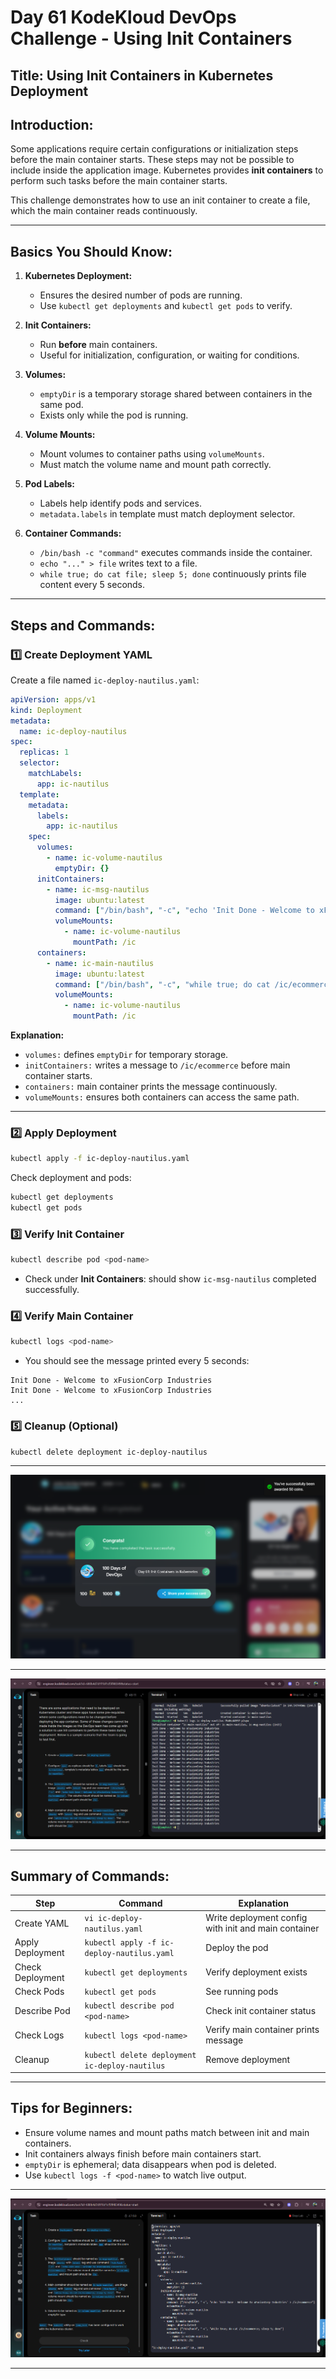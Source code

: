 # Day 61 KodeKloud DevOps Challenge - Using Init Containers

## **Title:** Using Init Containers in Kubernetes Deployment

## **Introduction:**

Some applications require certain configurations or initialization steps before the main container starts. These steps may not be possible to include inside the application image. Kubernetes provides **init containers** to perform such tasks before the main container starts.

This challenge demonstrates how to use an init container to create a file, which the main container reads continuously.

---

## **Basics You Should Know:**

1. **Kubernetes Deployment:**

   * Ensures the desired number of pods are running.
   * Use `kubectl get deployments` and `kubectl get pods` to verify.

2. **Init Containers:**

   * Run **before** main containers.
   * Useful for initialization, configuration, or waiting for conditions.

3. **Volumes:**

   * `emptyDir` is a temporary storage shared between containers in the same pod.
   * Exists only while the pod is running.

4. **Volume Mounts:**

   * Mount volumes to container paths using `volumeMounts`.
   * Must match the volume name and mount path correctly.

5. **Pod Labels:**

   * Labels help identify pods and services.
   * `metadata.labels` in template must match deployment selector.

6. **Container Commands:**

   * `/bin/bash -c "command"` executes commands inside the container.
   * `echo "..." > file` writes text to a file.
   * `while true; do cat file; sleep 5; done` continuously prints file content every 5 seconds.

---

## **Steps and Commands:**

### **1️⃣ Create Deployment YAML**

Create a file named `ic-deploy-nautilus.yaml`:

```yaml
apiVersion: apps/v1
kind: Deployment
metadata:
  name: ic-deploy-nautilus
spec:
  replicas: 1
  selector:
    matchLabels:
      app: ic-nautilus
  template:
    metadata:
      labels:
        app: ic-nautilus
    spec:
      volumes:
        - name: ic-volume-nautilus
          emptyDir: {}
      initContainers:
        - name: ic-msg-nautilus
          image: ubuntu:latest
          command: ["/bin/bash", "-c", "echo 'Init Done - Welcome to xFusionCorp Industries' > /ic/ecommerce"]
          volumeMounts:
            - name: ic-volume-nautilus
              mountPath: /ic
      containers:
        - name: ic-main-nautilus
          image: ubuntu:latest
          command: ["/bin/bash", "-c", "while true; do cat /ic/ecommerce; sleep 5; done"]
          volumeMounts:
            - name: ic-volume-nautilus
              mountPath: /ic
```

**Explanation:**

* `volumes:` defines `emptyDir` for temporary storage.
* `initContainers:` writes a message to `/ic/ecommerce` before main container starts.
* `containers:` main container prints the message continuously.
* `volumeMounts:` ensures both containers can access the same path.

---

### **2️⃣ Apply Deployment**

```bash
kubectl apply -f ic-deploy-nautilus.yaml
```

Check deployment and pods:

```bash
kubectl get deployments
kubectl get pods
```

### **3️⃣ Verify Init Container**

```bash
kubectl describe pod <pod-name>
```

* Check under **Init Containers**: should show `ic-msg-nautilus` completed successfully.

### **4️⃣ Verify Main Container**

```bash
kubectl logs <pod-name>
```

* You should see the message printed every 5 seconds:

```
Init Done - Welcome to xFusionCorp Industries
Init Done - Welcome to xFusionCorp Industries
...
```

### **5️⃣ Cleanup (Optional)**

```bash
kubectl delete deployment ic-deploy-nautilus
```

---
![Screenshot 1](assets/Screenshot%202025-10-03%20192443.png)

---
![Screenshot 2](assets/Screenshot%202025-10-03%20192344.png)

---

## **Summary of Commands:**

| Step             | Command                                        | Explanation                                          |
| ---------------- | ---------------------------------------------- | ---------------------------------------------------- |
| Create YAML      | `vi ic-deploy-nautilus.yaml`                   | Write deployment config with init and main container |
| Apply Deployment | `kubectl apply -f ic-deploy-nautilus.yaml`     | Deploy the pod                                       |
| Check Deployment | `kubectl get deployments`                      | Verify deployment exists                             |
| Check Pods       | `kubectl get pods`                             | See running pods                                     |
| Describe Pod     | `kubectl describe pod <pod-name>`              | Check init container status                          |
| Check Logs       | `kubectl logs <pod-name>`                      | Verify main container prints message                 |
| Cleanup          | `kubectl delete deployment ic-deploy-nautilus` | Remove deployment                                    |

---

## **Tips for Beginners:**

* Ensure volume names and mount paths match between init and main containers.
* Init containers always finish before main containers start.
* `emptyDir` is ephemeral; data disappears when pod is deleted.
* Use `kubectl logs -f <pod-name>` to watch live output.

---
![Screenshot 3](assets/Screenshot%202025-10-03%20192404.png)

---
